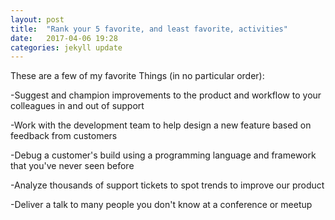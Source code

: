```yaml
---
layout: post
title:  "Rank your 5 favorite, and least favorite, activities"
date:   2017-04-06 19:28
categories: jekyll update
---
```

These are a few of my favorite Things (in no particular order):

-Suggest and champion improvements to the product and workflow to your colleagues in and out of support

-Work with the development team to help design a new feature based on feedback from customers

-Debug a customer's build using a programming language and framework that you've never seen before

-Analyze thousands of support tickets to spot trends to improve our product

-Deliver a talk to many people you don't know at a conference or meetup
